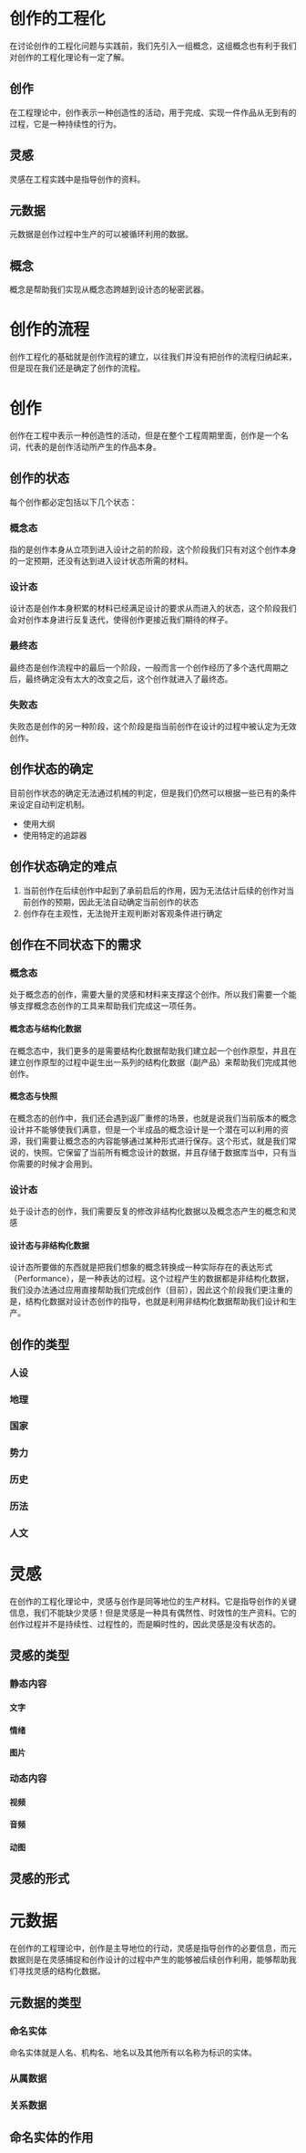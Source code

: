 # 创作的工程化

在讨论创作的工程化问题与实践前，我们先引入一组概念，这组概念也有利于我们对创作的工程化理论有一定了解。

## 创作

在工程理论中，创作表示一种创造性的活动，用于完成、实现一件作品从无到有的过程，它是一种持续性的行为。

## 灵感

灵感在工程实践中是指导创作的资料。

## 元数据

元数据是创作过程中生产的可以被循环利用的数据。

## 概念

概念是帮助我们实现从概念态跨越到设计态的秘密武器。

# 创作的流程

 创作工程化的基础就是创作流程的建立，以往我们并没有把创作的流程归纳起来，但是现在我们还是确定了创作的流程。

# 创作

创作在工程中表示一种创造性的活动，但是在整个工程周期里面，创作是一个名词，代表的是创作活动所产生的作品本身。

## 创作的状态

每个创作都必定包括以下几个状态：

### 概念态

指的是创作本身从立项到进入设计之前的阶段，这个阶段我们只有对这个创作本身的一定预期，还没有达到进入设计状态所需的材料。

### 设计态

设计态是创作本身积累的材料已经满足设计的要求从而进入的状态，这个阶段我们会对创作本身进行反复迭代，使得创作更接近我们期待的样子。

### 最终态

最终态是创作流程中的最后一个阶段，一般而言一个创作经历了多个迭代周期之后，最终确定没有太大的改变之后，这个创作就进入了最终态。

### 失败态

失败态是创作的另一种阶段，这个阶段是指当前创作在设计的过程中被认定为无效创作。

## 创作状态的确定

目前创作状态的确定无法通过机械的判定，但是我们仍然可以根据一些已有的条件来设定自动判定机制。

* 使用大纲
* 使用特定的追踪器

## 创作状态确定的难点

1. 当前创作在后续创作中起到了承前启后的作用，因为无法估计后续的创作对当前创作的预期，因此无法自动确定当前创作的状态
2. 创作存在主观性，无法抛开主观判断对客观条件进行确定

## 创作在不同状态下的需求

### 概念态

处于概念态的创作，需要大量的灵感和材料来支撑这个创作。所以我们需要一个能够支撑概念态创作的工具来帮助我们完成这一项任务。

#### 概念态与结构化数据

在概念态中，我们更多的是需要结构化数据帮助我们建立起一个创作原型，并且在建立创作原型的过程中诞生出一系列的结构化数据（副产品）来帮助我们完成其他创作。

#### 概念态与快照

在概念态的创作中，我们还会遇到返厂重修的场景，也就是说我们当前版本的概念设计并不能够使我们满意，但是一个半成品的概念设计是一个潜在可以利用的资源，我们需要让概念态的内容能够通过某种形式进行保存。这个形式，就是我们常说的，快照。它保留了当前所有概念设计的数据，并且存储于数据库当中，只有当你需要的时候才会用到。

### 设计态

处于设计态的创作，我们需要反复的修改非结构化数据以及概念态产生的概念和灵感



#### 设计态与非结构化数据

设计态所要做的东西就是把我们想象的概念转换成一种实际存在的表达形式（Performance），是一种表达的过程。这个过程产生的数据都是非结构化数据，我们没办法通过应用直接帮助我们完成创作（目前），因此这个阶段我们更注重的是，结构化数据对设计态创作的指导，也就是利用非结构化数据帮助我们设计和生产。

## 创作的类型

### 人设

### 地理

### 国家

### 势力

### 历史

### 历法

### 人文

# 灵感

在创作的工程化理论中，灵感与创作是同等地位的生产材料。它是指导创作的关键信息，我们不能缺少灵感！但是灵感是一种具有偶然性、时效性的生产资料。它的创作过程并不是持续性、过程性的，而是瞬时性的，因此灵感是没有状态的。

## 灵感的类型

### 静态内容

#### 文字

#### 情绪

#### 图片

### 动态内容

#### 视频

#### 音频

#### 动图

## 灵感的形式



# 元数据

在创作的工程理论中，创作是主导地位的行动，灵感是指导创作的必要信息，而元数据则是在灵感捕捉和创作设计的过程中产生的能够被后续创作利用，能够帮助我们寻找灵感的结构化数据。

## 元数据的类型

### 命名实体

命名实体就是人名、机构名、地名以及其他所有以名称为标识的实体。

### 从属数据

### 关系数据

## 命名实体的作用